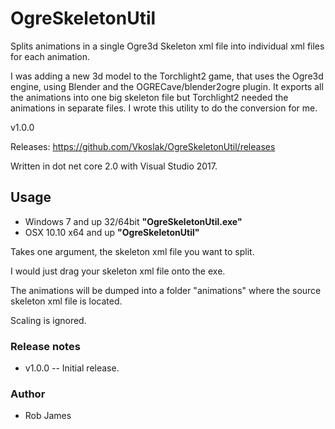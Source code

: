 # OgreSkeletonUtil

Splits animations in a single Ogre3d Skeleton xml file into individual xml files for each animation.

I was adding a new 3d model to the Torchlight2 game, that uses the Ogre3d engine, using Blender and the OGRECave/blender2ogre plugin.  It exports all the animations into one big skeleton file but Torchlight2 needed the animations in separate files. I wrote this utility to do the conversion for me.

v1.0.0

Releases: <https://github.com/Vkoslak/OgreSkeletonUtil/releases>

Written in dot net core 2.0 with Visual Studio 2017.

## Usage

* Windows 7 and up 32/64bit **"OgreSkeletonUtil.exe"**
* OSX 10.10 x64 and up **"OgreSkeletonUtil"**

Takes one argument, the skeleton xml file you want to split.

I would just drag your skeleton xml file onto the exe.

The animations will be dumped into a folder "animations" where the source skeleton xml file is located.

Scaling is ignored.

### Release notes

* v1.0.0 -- Initial release.

### Author

* Rob James